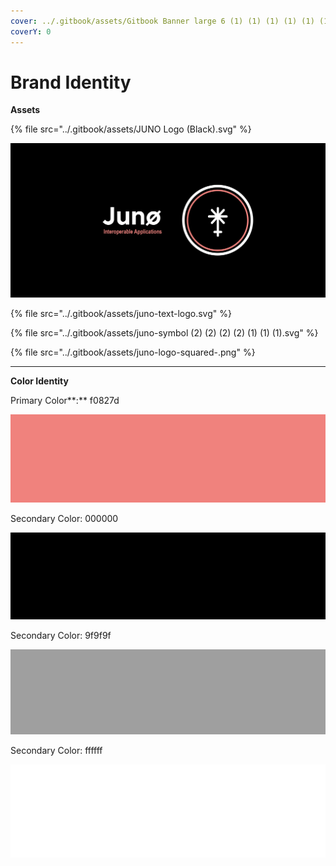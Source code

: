 ```yaml
---
cover: ../.gitbook/assets/Gitbook Banner large 6 (1) (1) (1) (1) (1) (10) (13).png
coverY: 0
---
```


# Brand Identity

**Assets**

{% file src="../.gitbook/assets/JUNO Logo (Black).svg" %}

![](<../.gitbook/assets/Juno Banner Wide (Black).png>)

{% file src="../.gitbook/assets/juno-text-logo.svg" %}

{% file src="../.gitbook/assets/juno-symbol (2) (2) (2) (2) (1) (1) (1).svg" %}

{% file src="../.gitbook/assets/juno-logo-squared-.png" %}

****

**Color Identity**

Primary Color**:** f0827d

![](<../.gitbook/assets/JUNO Primary Color (1) (1) (1) (1) (1) (1).png>)

Secondary Color: 000000

![](../.gitbook/assets/juno-secondary-color-black-.png)

Secondary Color: 9f9f9f

![](../.gitbook/assets/juno-secondary-color-grey-.png)

Secondary Color: ffffff

![](../.gitbook/assets/juno-secondary-color-white-.png)
